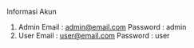 Informasi Akun

1. Admin Email : admin@email.com Password : admin
2. User Email : user@email.com Password : user
